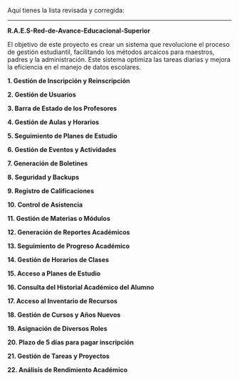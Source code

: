 Aquí tienes la lista revisada y corregida:

---

**R.A.E.S-Red-de-Avance-Educacional-Superior**

El objetivo de este proyecto es crear un sistema que revolucione el proceso de gestión estudiantil, facilitando los métodos arcaicos para maestros, padres y la administración. Este sistema optimiza las tareas diarias y mejora la eficiencia en el manejo de datos escolares.



**1. Gestión de Inscripción y Reinscripción**

**2. Gestión de Usuarios**

**3. Barra de Estado de los Profesores**

**4. Gestión de Aulas y Horarios**

**5. Seguimiento de Planes de Estudio**

**6. Gestión de Eventos y Actividades**

**7. Generación de Boletines**

**8. Seguridad y Backups**

**9. Registro de Calificaciones**

**10. Control de Asistencia**

**11. Gestión de Materias o Módulos**

**12. Generación de Reportes Académicos**

**13. Seguimiento de Progreso Académico**

**14. Gestión de Horarios de Clases**

**15. Acceso a Planes de Estudio**

**16. Consulta del Historial Académico del Alumno**

**17. Acceso al Inventario de Recursos**

**18. Gestión de Cursos y Años Nuevos**

**19. Asignación de Diversos Roles**

**20. Plazo de 5 días para pagar inscripción**

**21. Gestión de Tareas y Proyectos**

**22. Análisis de Rendimiento Académico**
